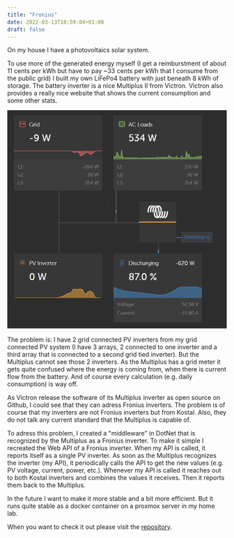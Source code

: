 ```yaml
---
title: "Fronius"
date: 2022-03-13T18:59:04+01:00
draft: false
---
```


On my house I have a photovoltaics solar system.

To use more of the generated energy myself (I get a reimburstment of about 11 cents per kWh but have to pay ~33 cents per kWh that I consume from the public grid) I built my own LiFePo4 battery with just beneath 8 kWh of storage. The battery inverter is a nice Multiplus II from Victron. Victron also provides a really nice website that shows the current consumption and some other stats.

![VRM Portal](vrm_portal.png)

The problem is: I have 2 grid connected PV inverters from my grid connected PV system (I have 3 arrays, 2 connected to one inverter and a third array that is connected to a second grid tied inverter). But the Multiplus cannot see those 2 inverters. As the Multiplus has a grid meter it gets quite confused where the energy is coming from, when there is current flow from the battery. And of course every calculation (e.g. daily consumption) is way off.

As Victron release the software of its Multiplus inverter as open source on Github, I could see that they can adress Fronius inverters. The problem is of course that my inverters are not Fronius inverters but from Kostal. Also, they do not talk any current standard that the Multiplus is capable of. 

To adress this problem, I created a "middleware" in DotNet that is recognized by the Multiplus as a Fronius inverter. To make it simple I recreated the Web API of a Fronius inverter. When my API is called, it reports itself as a single PV inverter. As soon as the Multiplus recognizes the inverter (my API), it periodically calls the API to get the new values (e.g. PV voltage, current, power, etc.). Whenever my API is called it reaches out to both Kostal inverters and combines the values it receives. Then it reports them back to the Multiplus.

In the future I want to make it more stable and a bit more efficient. But it runs quite stable as a docker container on a proxmox server in my home lab.

When you want to check it out please visit the [repository](https://github.com/sjoachimsthaler/Fronius_Api_Stub).
